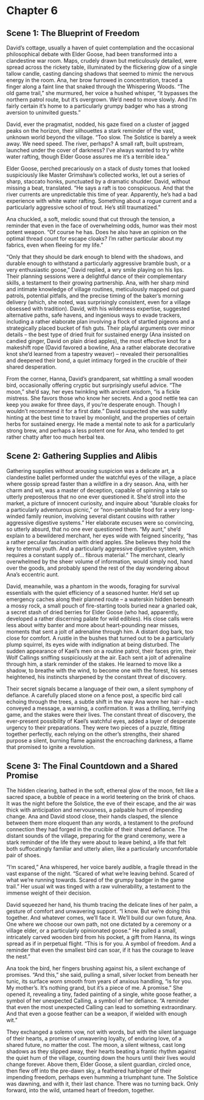 # Chapter 6

## Scene 1: The Blueprint of Freedom

David’s cottage, usually a haven of quiet contemplation and the occasional philosophical debate with Elder Goose, had been transformed into a clandestine war room. Maps, crudely drawn but meticulously detailed, were spread across the rickety table, illuminated by the flickering glow of a single tallow candle, casting dancing shadows that seemed to mimic the nervous energy in the room. Ana, her brow furrowed in concentration, traced a finger along a faint line that snaked through the Whispering Woods. “The old game trail,” she murmured, her voice a hushed whisper, “it bypasses the northern patrol route, but it’s overgrown. We’d need to move slowly. And I’m fairly certain it’s home to a particularly grumpy badger who has a strong aversion to uninvited guests.”

David, ever the pragmatist, nodded, his gaze fixed on a cluster of jagged peaks on the horizon, their silhouettes a stark reminder of the vast, unknown world beyond the village. “Too slow. The Solstice is barely a week away. We need speed. The river, perhaps? A small raft, built upstream, launched under the cover of darkness? I’ve always wanted to try white water rafting, though Elder Goose assures me it’s a terrible idea.”

Elder Goose, perched precariously on a stack of dusty tomes that looked suspiciously like Master Grimshaw’s collected works, let out a series of sharp, staccato honks, punctuated by a dramatic shudder. David, without missing a beat, translated. “He says a raft is too conspicuous. And that the river currents are unpredictable this time of year. Apparently, he’s had a bad experience with white water rafting. Something about a rogue current and a particularly aggressive school of trout. He’s still traumatized.”

Ana chuckled, a soft, melodic sound that cut through the tension, a reminder that even in the face of overwhelming odds, humor was their most potent weapon. “Of course he has. Does he also have an opinion on the optimal thread count for escape cloaks? I’m rather particular about my fabrics, even when fleeing for my life.”

“Only that they should be dark enough to blend with the shadows, and durable enough to withstand a particularly aggressive bramble bush, or a very enthusiastic goose,” David replied, a wry smile playing on his lips. Their planning sessions were a delightful dance of their complementary skills, a testament to their growing partnership. Ana, with her sharp mind and intimate knowledge of village routines, meticulously mapped out guard patrols, potential pitfalls, and the precise timing of the baker’s morning delivery (which, she noted, was surprisingly consistent, even for a village obsessed with tradition). David, with his wilderness expertise, suggested alternative paths, safe havens, and ingenious ways to evade trackers, including a rather elaborate plan involving a flock of startled pigeons and a strategically placed bucket of fish guts. Their playful arguments over minor details – the best type of dried fruit for sustained energy (Ana insisted on candied ginger, David on plain dried apples), the most effective knot for a makeshift rope (David favored a bowline, Ana a rather elaborate decorative knot she’d learned from a tapestry weaver) – revealed their personalities and deepened their bond, a quiet intimacy forged in the crucible of their shared desperation.

From the corner, Hanna, David’s grandparent, sat whittling a small wooden bird, occasionally offering cryptic but surprisingly useful advice. “The moon,” she’d say, her eyes twinkling with ancient wisdom, “is a fickle mistress. She favors those who know her secrets. And a good nettle tea can keep you awake for three days, if you’re desperate enough. Though I wouldn’t recommend it for a first date.” David suspected she was subtly hinting at the best time to travel by moonlight, and the properties of certain herbs for sustained energy. He made a mental note to ask for a particularly strong brew, and perhaps a less potent one for Ana, who tended to get rather chatty after too much herbal tea.

## Scene 2: Gathering Supplies and Alibis

Gathering supplies without arousing suspicion was a delicate art, a clandestine ballet performed under the watchful eyes of the village, a place where gossip spread faster than a wildfire in a dry season. Ana, with her charm and wit, was a master of deception, capable of spinning a tale so utterly preposterous that no one ever questioned it. She’d stroll into the market, a picture of innocent curiosity, and inquire about “durable cloaks for a particularly adventurous picnic,” or “non-perishable food for a very long-winded family reunion, involving several distant cousins with rather aggressive digestive systems.” Her elaborate excuses were so convincing, so utterly absurd, that no one ever questioned them. “My aunt,” she’d explain to a bewildered merchant, her eyes wide with feigned sincerity, “has a rather peculiar fascination with dried apples. She believes they hold the key to eternal youth. And a particularly aggressive digestive system, which requires a constant supply of… fibrous material.” The merchant, clearly overwhelmed by the sheer volume of information, would simply nod, hand over the goods, and probably spend the rest of the day wondering about Ana’s eccentric aunt.

David, meanwhile, was a phantom in the woods, foraging for survival essentials with the quiet efficiency of a seasoned hunter. He’d set up emergency caches along their planned route – a waterskin hidden beneath a mossy rock, a small pouch of fire-starting tools buried near a gnarled oak, a secret stash of dried berries for Elder Goose (who had, apparently, developed a rather discerning palate for wild edibles). His close calls were less about witty banter and more about heart-pounding near misses, moments that sent a jolt of adrenaline through him. A distant dog bark, too close for comfort. A rustle in the bushes that turned out to be a particularly plump squirrel, its eyes wide with indignation at being disturbed. The sudden appearance of Kael’s men on a routine patrol, their faces grim, their Wolf Callings sniffing suspiciously at the air. Each sent a jolt of adrenaline through him, a stark reminder of the stakes. He learned to move like a shadow, to breathe with the wind, to become one with the forest, his senses heightened, his instincts sharpened by the constant threat of discovery.

Their secret signals became a language of their own, a silent symphony of defiance. A carefully placed stone on a fence post, a specific bird call echoing through the trees, a subtle shift in the way Ana wore her hair – each conveyed a message, a warning, a confirmation. It was a thrilling, terrifying game, and the stakes were their lives. The constant threat of discovery, the ever-present possibility of Kael’s watchful eyes, added a layer of desperate urgency to their preparations. They were two pieces of a puzzle, fitting together perfectly, each relying on the other’s strengths, their shared purpose a silent, burning flame against the encroaching darkness, a flame that promised to ignite a revolution.

## Scene 3: The Final Countdown and a Shared Promise

The hidden clearing, bathed in the soft, ethereal glow of the moon, felt like a sacred space, a bubble of peace in a world teetering on the brink of chaos. It was the night before the Solstice, the eve of their escape, and the air was thick with anticipation and nervousness, a palpable hum of impending change. Ana and David stood close, their hands clasped, the silence between them more eloquent than any words, a testament to the profound connection they had forged in the crucible of their shared defiance. The distant sounds of the village, preparing for the grand ceremony, were a stark reminder of the life they were about to leave behind, a life that felt both suffocatingly familiar and utterly alien, like a particularly uncomfortable pair of shoes.

“I’m scared,” Ana whispered, her voice barely audible, a fragile thread in the vast expanse of the night. “Scared of what we’re leaving behind. Scared of what we’re running towards. Scared of the grumpy badger in the game trail.” Her usual wit was tinged with a raw vulnerability, a testament to the immense weight of their decision.

David squeezed her hand, his thumb tracing the delicate lines of her palm, a gesture of comfort and unwavering support. “I know. But we’re doing this together. And whatever comes, we’ll face it. We’ll build our own future, Ana. One where we choose our own path, not one dictated by a ceremony or a village elder, or a particularly opinionated goose.” He pulled a small, intricately carved wooden bird from his pocket, a gift from Hanna, its wings spread as if in perpetual flight. “This is for you. A symbol of freedom. And a reminder that even the smallest bird can soar, if it has the courage to leave the nest.”

Ana took the bird, her fingers brushing against his, a silent exchange of promises. “And this,” she said, pulling a small, silver locket from beneath her tunic, its surface worn smooth from years of anxious handling, “is for you. My mother’s. It’s nothing grand, but it’s a piece of me. A promise.” She opened it, revealing a tiny, faded painting of a single, white goose feather, a symbol of her unexpected Calling, a symbol of her defiance. “A reminder that even the most unexpected Calling can lead to something extraordinary. And that even a goose feather can be a weapon, if wielded with enough wit.”

They exchanged a solemn vow, not with words, but with the silent language of their hearts, a promise of unwavering loyalty, of enduring love, of a shared future, no matter the cost. The moon, a silent witness, cast long shadows as they slipped away, their hearts beating a frantic rhythm against the quiet hum of the village, counting down the hours until their lives would change forever. Above them, Elder Goose, a silent guardian, circled once, then flew off into the pre-dawn sky, a feathered harbinger of their impending freedom, perhaps even humming a triumphant tune. The Solstice was dawning, and with it, their last chance. There was no turning back. Only forward, into the wild, untamed heart of freedom, together.